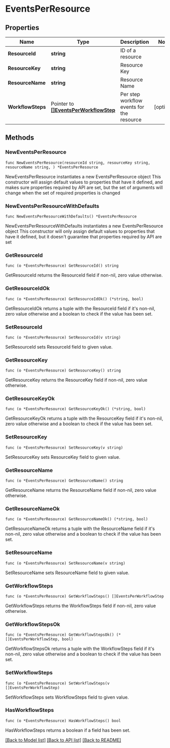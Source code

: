 # EventsPerResource

## Properties

Name | Type | Description | Notes
------------ | ------------- | ------------- | -------------
**ResourceId** | **string** | ID of a resource | 
**ResourceKey** | **string** | Resource Key | 
**ResourceName** | **string** | Resource Name | 
**WorkflowSteps** | Pointer to [**[]EventsPerWorkflowStep**](EventsPerWorkflowStep.md) | Per step workflow events for the resource | [optional] 

## Methods

### NewEventsPerResource

`func NewEventsPerResource(resourceId string, resourceKey string, resourceName string, ) *EventsPerResource`

NewEventsPerResource instantiates a new EventsPerResource object
This constructor will assign default values to properties that have it defined,
and makes sure properties required by API are set, but the set of arguments
will change when the set of required properties is changed

### NewEventsPerResourceWithDefaults

`func NewEventsPerResourceWithDefaults() *EventsPerResource`

NewEventsPerResourceWithDefaults instantiates a new EventsPerResource object
This constructor will only assign default values to properties that have it defined,
but it doesn't guarantee that properties required by API are set

### GetResourceId

`func (o *EventsPerResource) GetResourceId() string`

GetResourceId returns the ResourceId field if non-nil, zero value otherwise.

### GetResourceIdOk

`func (o *EventsPerResource) GetResourceIdOk() (*string, bool)`

GetResourceIdOk returns a tuple with the ResourceId field if it's non-nil, zero value otherwise
and a boolean to check if the value has been set.

### SetResourceId

`func (o *EventsPerResource) SetResourceId(v string)`

SetResourceId sets ResourceId field to given value.


### GetResourceKey

`func (o *EventsPerResource) GetResourceKey() string`

GetResourceKey returns the ResourceKey field if non-nil, zero value otherwise.

### GetResourceKeyOk

`func (o *EventsPerResource) GetResourceKeyOk() (*string, bool)`

GetResourceKeyOk returns a tuple with the ResourceKey field if it's non-nil, zero value otherwise
and a boolean to check if the value has been set.

### SetResourceKey

`func (o *EventsPerResource) SetResourceKey(v string)`

SetResourceKey sets ResourceKey field to given value.


### GetResourceName

`func (o *EventsPerResource) GetResourceName() string`

GetResourceName returns the ResourceName field if non-nil, zero value otherwise.

### GetResourceNameOk

`func (o *EventsPerResource) GetResourceNameOk() (*string, bool)`

GetResourceNameOk returns a tuple with the ResourceName field if it's non-nil, zero value otherwise
and a boolean to check if the value has been set.

### SetResourceName

`func (o *EventsPerResource) SetResourceName(v string)`

SetResourceName sets ResourceName field to given value.


### GetWorkflowSteps

`func (o *EventsPerResource) GetWorkflowSteps() []EventsPerWorkflowStep`

GetWorkflowSteps returns the WorkflowSteps field if non-nil, zero value otherwise.

### GetWorkflowStepsOk

`func (o *EventsPerResource) GetWorkflowStepsOk() (*[]EventsPerWorkflowStep, bool)`

GetWorkflowStepsOk returns a tuple with the WorkflowSteps field if it's non-nil, zero value otherwise
and a boolean to check if the value has been set.

### SetWorkflowSteps

`func (o *EventsPerResource) SetWorkflowSteps(v []EventsPerWorkflowStep)`

SetWorkflowSteps sets WorkflowSteps field to given value.

### HasWorkflowSteps

`func (o *EventsPerResource) HasWorkflowSteps() bool`

HasWorkflowSteps returns a boolean if a field has been set.


[[Back to Model list]](../README.md#documentation-for-models) [[Back to API list]](../README.md#documentation-for-api-endpoints) [[Back to README]](../README.md)


